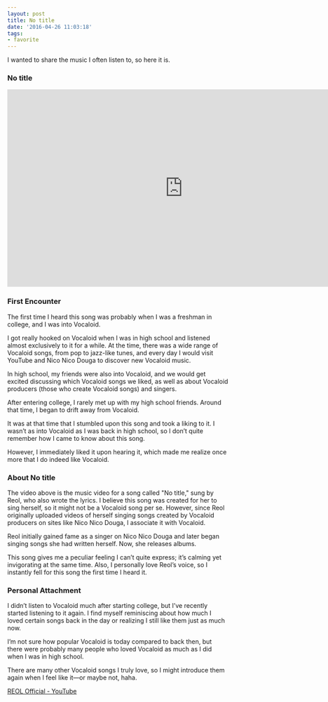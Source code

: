 ```yaml
---
layout: post
title: No title
date: '2016-04-26 11:03:18'
tags:
- favorite
---
```


I wanted to share the music I often listen to, so here it is.

### No title
<iframe width="800" height="450" src="https://www.youtube.com/embed/LfephiFN76E?rel=0&amp;showinfo=0" frameborder="0" allowfullscreen></iframe>

### First Encounter
The first time I heard this song was probably when I was a freshman in college, and I was into Vocaloid.

I got really hooked on Vocaloid when I was in high school and listened almost exclusively to it for a while. At the time, there was a wide range of Vocaloid songs, from pop to jazz-like tunes, and every day I would visit YouTube and Nico Nico Douga to discover new Vocaloid music.

In high school, my friends were also into Vocaloid, and we would get excited discussing which Vocaloid songs we liked, as well as about Vocaloid producers (those who create Vocaloid songs) and singers.

After entering college, I rarely met up with my high school friends. Around that time, I began to drift away from Vocaloid.

It was at that time that I stumbled upon this song and took a liking to it. I wasn’t as into Vocaloid as I was back in high school, so I don’t quite remember how I came to know about this song.

However, I immediately liked it upon hearing it, which made me realize once more that I do indeed like Vocaloid.

### About No title
The video above is the music video for a song called "No title," sung by Reol, who also wrote the lyrics. I believe this song was created for her to sing herself, so it might not be a Vocaloid song per se. However, since Reol originally uploaded videos of herself singing songs created by Vocaloid producers on sites like Nico Nico Douga, I associate it with Vocaloid.

Reol initially gained fame as a singer on Nico Nico Douga and later began singing songs she had written herself. Now, she releases albums.

This song gives me a peculiar feeling I can’t quite express; it’s calming yet invigorating at the same time. Also, I personally love Reol’s voice, so I instantly fell for this song the first time I heard it.

### Personal Attachment
I didn’t listen to Vocaloid much after starting college, but I’ve recently started listening to it again. I find myself reminiscing about how much I loved certain songs back in the day or realizing I still like them just as much now.

I’m not sure how popular Vocaloid is today compared to back then, but there were probably many people who loved Vocaloid as much as I did when I was in high school.

There are many other Vocaloid songs I truly love, so I might introduce them again when I feel like it—or maybe not, haha.

<a href="https://www.youtube.com/user/reolch/" target="_blank">REOL Official - YouTube</a>
